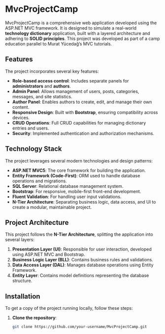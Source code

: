 # MvcProjectCamp

MvcProjectCamp is a comprehensive web application developed using the ASP.NET MVC framework. It is designed to simulate a real-world **technology dictionary** application, built with a layered architecture and adhering to **SOLID principles**. This project was developed as part of a camp education parallel to Murat Yücedağ’s MVC tutorials.

## Features

The project incorporates several key features:

- **Role-based access control**: Includes separate panels for **administrators** and **authors**.
- **Admin Panel**: Allows management of users, posts, categories, messages, and site statistics.
- **Author Panel**: Enables authors to create, edit, and manage their own content.
- **Responsive Design**: Built with **Bootstrap**, ensuring compatibility across devices.
- **CRUD Operations**: Full CRUD capabilities for managing dictionary entries and users.
- **Security**: Implemented authentication and authorization mechanisms.

## Technology Stack

The project leverages several modern technologies and design patterns:

- **ASP.NET MVC5**: The core framework for building the application.
- **Entity Framework (Code-First)**: ORM used to handle database operations and migrations.
- **SQL Server**: Relational database management system.
- **Bootstrap**: For responsive, mobile-first front-end development.
- **Fluent Validation**: For handling user input validations.
- **N-Tier Architecture**: Separating business logic, data access, and UI to create a modular, maintainable project.

## Project Architecture

This project follows the **N-Tier Architecture**, splitting the application into several layers:

1. **Presentation Layer (UI)**: Responsible for user interaction, developed using ASP.NET MVC and Bootstrap.
2. **Business Logic Layer (BLL)**: Contains business rules and validations.
3. **Data Access Layer (DAL)**: Manages database operations using Entity Framework.
4. **Entity Layer**: Contains model definitions representing the database structure.

## Installation

To get a copy of the project running locally, follow these steps:

1. **Clone the repository**:
   ```bash
   git clone https://github.com/your-username/MvcProjectCamp.git
